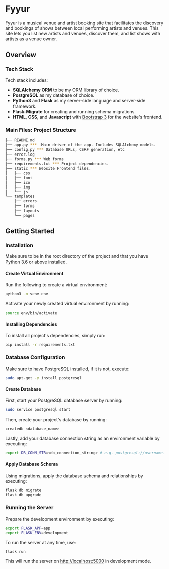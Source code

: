 # Fyyur

Fyyur is a musical venue and artist booking site that facilitates the discovery and bookings of shows between local performing artists and venues. This site lets you list new artists and venues, discover them, and list shows with artists as a venue owner.

## Overview

### Tech Stack

Tech stack includes:

- **SQLAlchemy ORM** to be my ORM library of choice.
- **PostgreSQL** as my database of choice.
- **Python3** and **Flask** as my server-side language and server-side framework.
- **Flask-Migrate** for creating and running schema migrations.
- **HTML**, **CSS**, and **Javascript** with [Bootstrap 3](https://getbootstrap.com/docs/3.4/customize/) for the website's frontend.

### Main Files: Project Structure

```sh
├── README.md
├── app.py ***  Main driver of the app. Includes SQLAlchemy models.
├── config.py *** Database URLs, CSRF generation, etc
├── error.log
├── forms.py *** Web forms
├── requirements.txt *** Project dependencies.
├── static *** Website Frontend files.
│   ├── css
│   ├── font
│   ├── ico
│   ├── img
│   └── js
└── templates
    ├── errors
    ├── forms
    ├── layouts
    └── pages
```

## Getting Started

### Installation

Make sure to be in the root directory of the project and that you have Python 3.6 or above installed.

#### Create Virtual Environment

Run the following to create a virtual environment:

```bash
python3 -m venv env
```

Activate your newly created virtual environment by running:

```bash
source env/bin/activate
```

#### Installing Dependencies

To install all project's dependencies, simply run:

```bash
pip install -r requirements.txt
```

### Database Configuration

Make sure to have PostgreSQL installed, if it is not, execute:

```bash
sudo apt-get -y install postgresql
```

#### Create Database

First, start your PostgreSQL database server by running:

```bash
sudo service postgresql start
```

Then, create your project's database by running:

```bash
createdb <database_name>
```

Lastly, add your database connection string as an environment variable by executing:

```bash
export DB_CONN_STR=<db_connection_string> # e.g. postgresql://username:password@localhost:5432/database
```

#### Apply Database Schema

Using migrations, apply the database schema and relationships by executing:

```bash
flask db migrate
flask db upgrade
```

### Running the Server

Prepare the development environment by executing:

```bash
export FLASK_APP=app
export FLASK_ENV=development
```

To run the server at any time, use:

```bash
flask run
```

This will run the server on [http://localhost:5000](http://localhost:5000) in development mode.
